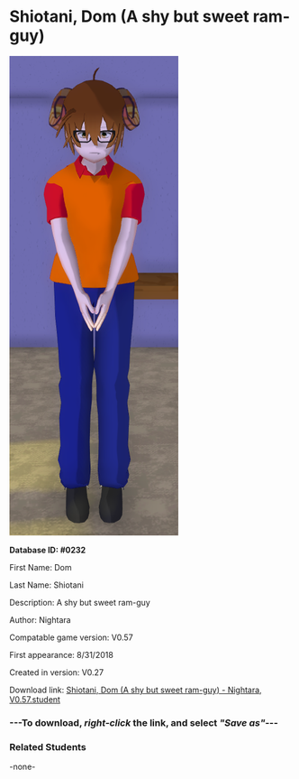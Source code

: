# Shiotani, Dom (A shy but sweet ram-guy)

<img src="../../Files/Images/Shiotani, Dom (A shy but sweet ram-guy).png" title="Shiotani, Dom (A shy but sweet ram-guy) - Nightara, V0.57">

**Database ID: #0232**

First Name: Dom

Last Name: Shiotani

Description: A shy but sweet ram-guy

Author: Nightara

Compatable game version: V0.57

First appearance: 8/31/2018

Created in version: V0.27

Download link: <a href="https://raw.githubusercontent.com/Arbiter1223/Daigaku-Gurashi-Custom-Students/master/Files/Student%20Files/Shiotani%2C%20Dom%20(A%20shy%20but%20sweet%20ram-guy)%20-%20Nightara%2C%20V0.57.student">Shiotani, Dom (A shy but sweet ram-guy) - Nightara, V0.57.student</a>

### ---**To download, _right-click_ the link, and select _"Save as"_**---

### Related Students

-none-
